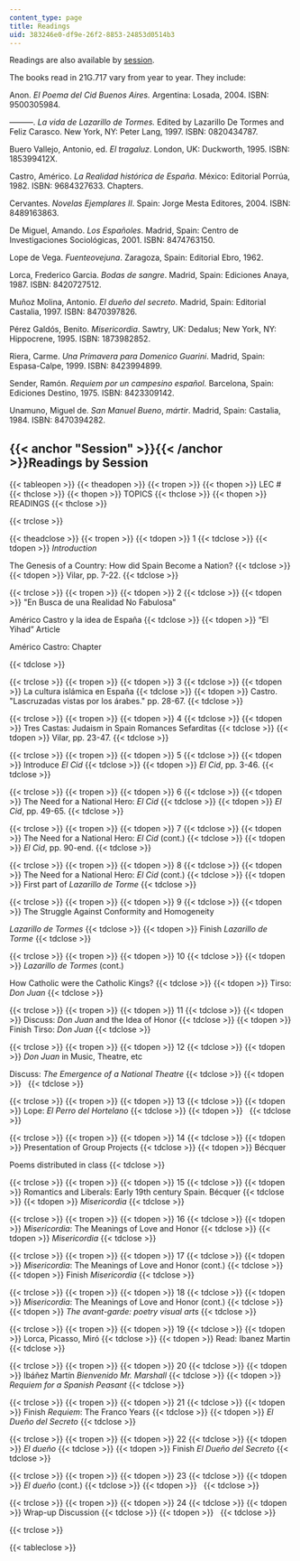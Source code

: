 ```yaml
---
content_type: page
title: Readings
uid: 383246e0-df9e-26f2-8853-24853d0514b3
---
```


Readings are also available by [session](#Session).

The books read in 21G.717 vary from year to year. They include:

Anon. _El Poema del Cid Buenos Aires._ Argentina: Losada, 2004. ISBN: 9500305984.

———. _La vida de Lazarillo de Tormes._ Edited by Lazarillo De Tormes and Feliz Carasco. New York, NY: Peter Lang, 1997. ISBN: 0820434787.

Buero Vallejo, Antonio, ed. _El tragaluz_. London, UK: Duckworth, 1995. ISBN: 185399412X.

Castro, Américo. _La Realidad histórica de España_. México: Editorial Porrúa, 1982. ISBN: 9684327633. Chapters.

Cervantes. _Novelas Ejemplares II_. Spain: Jorge Mesta Editores, 2004. ISBN: 8489163863.

De Miguel, Amando. _Los Españoles_. Madrid, Spain: Centro de Investigaciones Sociológicas, 2001. ISBN: 8474763150.

Lope de Vega. _Fuenteovejuna_. Zaragoza, Spain: Editorial Ebro, 1962.

Lorca, Frederico Garcia. _Bodas de sangre_. Madrid, Spain: Ediciones Anaya, 1987. ISBN: 8420727512.

Muñoz Molina, Antonio. _El dueño del secreto_. Madrid, Spain: Editorial Castalia, 1997. ISBN: 8470397826.

Pérez Galdós, Benito. _Misericordia_. Sawtry, UK: Dedalus; New York, NY: Hippocrene, 1995. ISBN: 1873982852.

Riera, Carme. _Una Primavera para Domenico Guarini_. Madrid, Spain: Espasa-Calpe, 1999. ISBN: 8423994899.

Sender, Ramón. _Requiem por un campesino español._ Barcelona, Spain: Ediciones Destino, 1975. ISBN: 8423309142.

Unamuno, Miguel de. _San Manuel Bueno_, _mártir_. Madrid, Spain: Castalia, 1984. ISBN: 8470394282.

{{< anchor "Session" >}}{{< /anchor >}}Readings by Session
----------------------------------------------------------

{{< tableopen >}}
{{< theadopen >}}
{{< tropen >}}
{{< thopen >}}
LEC #
{{< thclose >}}
{{< thopen >}}
TOPICS
{{< thclose >}}
{{< thopen >}}
READINGS
{{< thclose >}}

{{< trclose >}}

{{< theadclose >}}
{{< tropen >}}
{{< tdopen >}}
1
{{< tdclose >}}
{{< tdopen >}}
_Introduction_  
  
The Genesis of a Country: How did Spain Become a Nation?
{{< tdclose >}}
{{< tdopen >}}
Vilar, pp. 7-22.
{{< tdclose >}}

{{< trclose >}}
{{< tropen >}}
{{< tdopen >}}
2
{{< tdclose >}}
{{< tdopen >}}
"En Busca de una Realidad No Fabulosa"  
  
Américo Castro y la idea de España
{{< tdclose >}}
{{< tdopen >}}
“El Yihad” Article

Américo Castro: Chapter


{{< tdclose >}}

{{< trclose >}}
{{< tropen >}}
{{< tdopen >}}
3
{{< tdclose >}}
{{< tdopen >}}
La cultura islámica en España
{{< tdclose >}}
{{< tdopen >}}
Castro. "Lascruzadas vistas por los árabes." pp. 28-67.
{{< tdclose >}}

{{< trclose >}}
{{< tropen >}}
{{< tdopen >}}
4
{{< tdclose >}}
{{< tdopen >}}
Tres Castas: Judaism in Spain Romances Sefarditas
{{< tdclose >}}
{{< tdopen >}}
Vilar, pp. 23-47.
{{< tdclose >}}

{{< trclose >}}
{{< tropen >}}
{{< tdopen >}}
5
{{< tdclose >}}
{{< tdopen >}}
Introduce _El Cid_
{{< tdclose >}}
{{< tdopen >}}
_El Cid_, pp. 3-46.
{{< tdclose >}}

{{< trclose >}}
{{< tropen >}}
{{< tdopen >}}
6
{{< tdclose >}}
{{< tdopen >}}
The Need for a National Hero: _El Cid_
{{< tdclose >}}
{{< tdopen >}}
_El Cid_, pp. 49-65.
{{< tdclose >}}

{{< trclose >}}
{{< tropen >}}
{{< tdopen >}}
7
{{< tdclose >}}
{{< tdopen >}}
The Need for a National Hero: _El Cid_ (cont.)
{{< tdclose >}}
{{< tdopen >}}
_El Cid_, pp. 90-end.
{{< tdclose >}}

{{< trclose >}}
{{< tropen >}}
{{< tdopen >}}
8
{{< tdclose >}}
{{< tdopen >}}
The Need for a National Hero: _El Cid_ (cont.)
{{< tdclose >}}
{{< tdopen >}}
First part of _Lazarillo de Torme_
{{< tdclose >}}

{{< trclose >}}
{{< tropen >}}
{{< tdopen >}}
9
{{< tdclose >}}
{{< tdopen >}}
The Struggle Against Conformity and Homogeneity  
  
_Lazarillo de Tormes_
{{< tdclose >}}
{{< tdopen >}}
Finish _Lazarillo de Torme_
{{< tdclose >}}

{{< trclose >}}
{{< tropen >}}
{{< tdopen >}}
10
{{< tdclose >}}
{{< tdopen >}}
_Lazarillo de Tormes_ (cont.)  
  
How Catholic were the Catholic Kings?
{{< tdclose >}}
{{< tdopen >}}
Tirso: _Don Juan_
{{< tdclose >}}

{{< trclose >}}
{{< tropen >}}
{{< tdopen >}}
11
{{< tdclose >}}
{{< tdopen >}}
Discuss: _Don Juan_ and the Idea of Honor
{{< tdclose >}}
{{< tdopen >}}
Finish Tirso: _Don Juan_
{{< tdclose >}}

{{< trclose >}}
{{< tropen >}}
{{< tdopen >}}
12
{{< tdclose >}}
{{< tdopen >}}
_Don Juan_ in Music, Theatre, etc  
  
Discuss: _The Emergence of a National Theatre_
{{< tdclose >}}
{{< tdopen >}}
 
{{< tdclose >}}

{{< trclose >}}
{{< tropen >}}
{{< tdopen >}}
13
{{< tdclose >}}
{{< tdopen >}}
Lope: _El Perro del Hortelano_
{{< tdclose >}}
{{< tdopen >}}
 
{{< tdclose >}}

{{< trclose >}}
{{< tropen >}}
{{< tdopen >}}
14
{{< tdclose >}}
{{< tdopen >}}
Presentation of Group Projects
{{< tdclose >}}
{{< tdopen >}}
Bécquer  
  
Poems distributed in class
{{< tdclose >}}

{{< trclose >}}
{{< tropen >}}
{{< tdopen >}}
15
{{< tdclose >}}
{{< tdopen >}}
Romantics and Liberals: Early 19th century Spain. Bécquer
{{< tdclose >}}
{{< tdopen >}}
_Misericordia_
{{< tdclose >}}

{{< trclose >}}
{{< tropen >}}
{{< tdopen >}}
16
{{< tdclose >}}
{{< tdopen >}}
_Misericordia_: The Meanings of Love and Honor
{{< tdclose >}}
{{< tdopen >}}
_Misericordia_
{{< tdclose >}}

{{< trclose >}}
{{< tropen >}}
{{< tdopen >}}
17
{{< tdclose >}}
{{< tdopen >}}
_Misericordia_: The Meanings of Love and Honor (cont.)
{{< tdclose >}}
{{< tdopen >}}
Finish _Misericordia_
{{< tdclose >}}

{{< trclose >}}
{{< tropen >}}
{{< tdopen >}}
18
{{< tdclose >}}
{{< tdopen >}}
_Misericordia_: The Meanings of Love and Honor (cont.)
{{< tdclose >}}
{{< tdopen >}}
_The avant-garde: poetry visual arts_
{{< tdclose >}}

{{< trclose >}}
{{< tropen >}}
{{< tdopen >}}
19
{{< tdclose >}}
{{< tdopen >}}
Lorca, Picasso, Miró
{{< tdclose >}}
{{< tdopen >}}
Read: Ibanez Martin
{{< tdclose >}}

{{< trclose >}}
{{< tropen >}}
{{< tdopen >}}
20
{{< tdclose >}}
{{< tdopen >}}
Ibáñez Martín _Bienvenido Mr. Marshall_
{{< tdclose >}}
{{< tdopen >}}
_Requiem for a Spanish Peasant_
{{< tdclose >}}

{{< trclose >}}
{{< tropen >}}
{{< tdopen >}}
21
{{< tdclose >}}
{{< tdopen >}}
Finish _Requiem_: The Franco Years
{{< tdclose >}}
{{< tdopen >}}
_El Dueño del Secreto_
{{< tdclose >}}

{{< trclose >}}
{{< tropen >}}
{{< tdopen >}}
22
{{< tdclose >}}
{{< tdopen >}}
_El dueño_
{{< tdclose >}}
{{< tdopen >}}
Finish _El Dueño del Secreto_
{{< tdclose >}}

{{< trclose >}}
{{< tropen >}}
{{< tdopen >}}
23
{{< tdclose >}}
{{< tdopen >}}
_El dueño_ (cont.)
{{< tdclose >}}
{{< tdopen >}}
 
{{< tdclose >}}

{{< trclose >}}
{{< tropen >}}
{{< tdopen >}}
24
{{< tdclose >}}
{{< tdopen >}}
Wrap-up Discussion
{{< tdclose >}}
{{< tdopen >}}
 
{{< tdclose >}}

{{< trclose >}}

{{< tableclose >}}